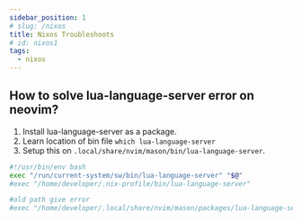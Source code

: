 ```yaml
---
sidebar_position: 1
# slug: /nixos
title: Nixos Troubleshoots
# id: nixos1
tags:
  - nixos
---
```


<!-- TOC -->

## How to solve lua-language-server error on neovim?

1. Install lua-language-server as a package.
2. Learn location of bin file `which lua-language-server`
3. Setup this on `.local/share/nvim/mason/bin/lua-language-server`.

```bash
#!/usr/bin/env bash
exec "/run/current-system/sw/bin/lua-language-server" "$@"
#exec "/home/developer/.nix-profile/bin/lua-language-server"

#old path give error
#exec "/home/developer/.local/share/nvim/mason/packages/lua-language-server/libexec/bin/lua-language-server" "$@"
```

<!-- /TOC -->

